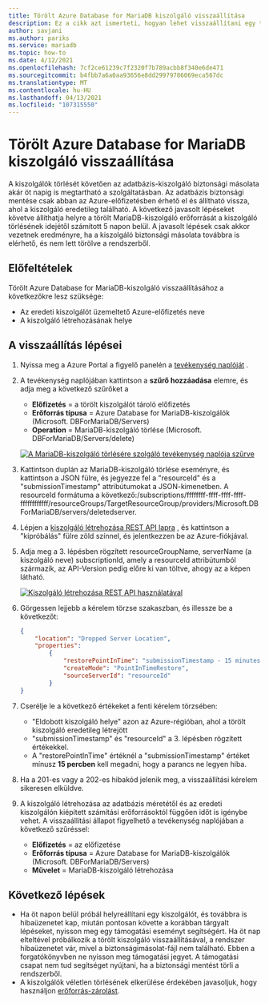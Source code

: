 ```yaml
---
title: Törölt Azure Database for MariaDB kiszolgáló visszaállítása
description: Ez a cikk azt ismerteti, hogyan lehet visszaállítani egy törölt kiszolgálót Azure Database for MariaDB a Azure Portal használatával.
author: savjani
ms.author: pariks
ms.service: mariadb
ms.topic: how-to
ms.date: 4/12/2021
ms.openlocfilehash: 7cf2ce61239c7f2320f7b789acbb8f340e6de471
ms.sourcegitcommit: b4fbb7a6a0aa93656e8dd29979786069eca567dc
ms.translationtype: MT
ms.contentlocale: hu-HU
ms.lasthandoff: 04/13/2021
ms.locfileid: "107315550"
---
```

# <a name="restore-a-deleted-azure-database-for-mariadb-server"></a>Törölt Azure Database for MariaDB kiszolgáló visszaállítása

A kiszolgálók törlését követően az adatbázis-kiszolgáló biztonsági másolata akár öt napig is megtartható a szolgáltatásban. Az adatbázis biztonsági mentése csak abban az Azure-előfizetésben érhető el és állítható vissza, ahol a kiszolgáló eredetileg található. A következő javasolt lépéseket követve állíthatja helyre a törölt MariaDB-kiszolgáló erőforrását a kiszolgáló törlésének idejétől számított 5 napon belül. A javasolt lépések csak akkor vezetnek eredményre, ha a kiszolgáló biztonsági másolata továbbra is elérhető, és nem lett törölve a rendszerből. 

## <a name="pre-requisites"></a>Előfeltételek
Törölt Azure Database for MariaDB-kiszolgáló visszaállításához a következőkre lesz szüksége:
- Az eredeti kiszolgálót üzemeltető Azure-előfizetés neve
- A kiszolgáló létrehozásának helye

## <a name="steps-to-restore"></a>A visszaállítás lépései

1. Nyissa meg a Azure Portal a figyelő panelén a [tevékenység naplóját](https://ms.portal.azure.com/#blade/Microsoft_Azure_ActivityLog/ActivityLogBlade) . 

2. A tevékenység naplójában kattintson a **szűrő hozzáadása** elemre, és adja meg a következő szűrőket a 

    - **Előfizetés** = a törölt kiszolgálót tároló előfizetés
    - **Erőforrás típusa** = Azure Database for MariaDB-kiszolgálók (Microsoft. DBForMariaDB/Servers) 
    - **Operation** = MariaDB-kiszolgáló törlése (Microsoft. DBForMariaDB/Servers/delete) 
 
     [![A MariaDB-kiszolgáló törlésére szolgáló tevékenység naplója szűrve](./media/howto-restore-dropped-server/activity-log.png)](./media/howto-restore-dropped-server/activity-log.png#lightbox)
   
 3. Kattintson duplán az MariaDB-kiszolgáló törlése eseményre, és kattintson a JSON fülre, és jegyezze fel a "resourceId" és a "submissionTimestamp" attribútumokat a JSON-kimenetben. A resourceId formátuma a következő:/subscriptions/ffffffff-ffff-ffff-ffff-ffffffffffff/resourceGroups/TargetResourceGroup/providers/Microsoft.DBForMariaDB/servers/deletedserver.
 
 4. Lépjen a [kiszolgáló létrehozása REST API lapra](/rest/api/mariadb/servers/create) , és kattintson a "kipróbálás" fülre zöld színnel, és jelentkezzen be az Azure-fiókjával.
 
 5. Adja meg a 3. lépésben rögzített resourceGroupName, serverName (a kiszolgáló neve) subscriptionId, amely a resourceId attribútumból származik, az API-Version pedig előre ki van töltve, ahogy az a képen látható.
 
     [![Kiszolgáló létrehozása REST API használatával](./media/howto-restore-dropped-server/create-server-from-rest-api.png)](./media/howto-restore-dropped-server/create-server-from-rest-api.png#lightbox)
  
 6. Görgessen lejjebb a kérelem törzse szakaszban, és illessze be a következőt:
     
    ```json
    {
        "location": "Dropped Server Location",  
        "properties": 
            {
                "restorePointInTime": "submissionTimestamp - 15 minutes",
                "createMode": "PointInTimeRestore",
                "sourceServerId": "resourceId"
            }
    }
    ```

7. Cserélje le a következő értékeket a fenti kérelem törzsében:
   * "Eldobott kiszolgáló helye" azon az Azure-régióban, ahol a törölt kiszolgáló eredetileg létrejött
   * "submissionTimestamp" és "resourceId" a 3. lépésben rögzített értékekkel. 
   * A "restorePointInTime" értéknél a "submissionTimestamp" értéket mínusz **15 percben** kell megadni, hogy a parancs ne legyen hiba.

8. Ha a 201-es vagy a 202-es hibakód jelenik meg, a visszaállítási kérelem sikeresen elküldve. 

9. A kiszolgáló létrehozása az adatbázis méretétől és az eredeti kiszolgálón kiépített számítási erőforrásoktól függően időt is igénybe vehet. A visszaállítási állapot figyelhető a tevékenység naplójában a következő szűréssel: 
   - **Előfizetés** = az előfizetése
   - **Erőforrás típusa** = Azure Database for MariaDB-kiszolgálók (Microsoft. DBForMariaDB/Servers) 
   - **Művelet** = MariaDB-kiszolgáló létrehozása

## <a name="next-steps"></a>Következő lépések
- Ha öt napon belül próbál helyreállítani egy kiszolgálót, és továbbra is hibaüzenetet kap, miután pontosan követte a korábban tárgyalt lépéseket, nyisson meg egy támogatási eseményt segítségért. Ha öt nap elteltével próbálkozik a törölt kiszolgáló visszaállításával, a rendszer hibaüzenetet vár, mivel a biztonságimásolat-fájl nem található. Ebben a forgatókönyvben ne nyisson meg támogatási jegyet. A támogatási csapat nem tud segítséget nyújtani, ha a biztonsági mentést törli a rendszerből. 
- A kiszolgálók véletlen törlésének elkerülése érdekében javasoljuk, hogy használjon [erőforrás-zárolást](https://techcommunity.microsoft.com/t5/azure-database-for-mysql/preventing-the-disaster-of-accidental-deletion-for-your-mysql/ba-p/825222).
